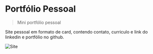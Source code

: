 # Portfólio Pessoal

> Mini portfólio pessoal

Site pessoal em formato de card, contendo contato, curriculo e link do linkedin e portfólio no github.

![Site](https://user-images.githubusercontent.com/34796184/153083425-a1ea602b-d18c-4dec-9cb3-27d24450f19e.png)
